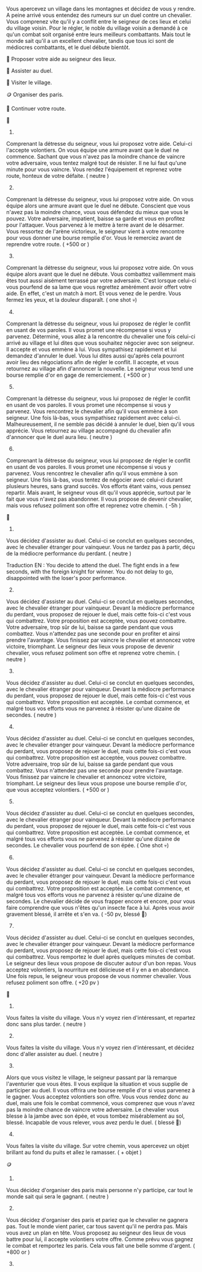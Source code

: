 Vous apercevez un village dans les montagnes et décidez de vous y rendre. A peine arrivé vous entendez des rumeurs sur un duel contre un chevalier. Vous comprenez vite qu'il y a conflit entre le seigneur de ces lieux et celui du village voisin. Pour le régler, le noble du village voisin a demandé à ce qu'un combat soit organisé entre leurs meilleurs combattants. Mais tout le monde sait qu'il a un excellent chevalier, tandis que tous ici sont de médiocres combattants, et le duel débute bientôt.

🤝 Proposer votre aide au seigneur des lieux.

👥 Assister au duel.

🚶 Visiter le village.

🪙 Organiser des paris.

🏃 Continuer votre route.

🤝

1. 

Comprenant la détresse du seigneur, vous lui proposez votre aide. Celui-ci l'accepte volontiers. On vous équipe une armure avant que le duel ne commence. Sachant que vous n'avez pas la moindre chance de vaincre votre adversaire, vous tentez malgré tout de résister. Il ne lui faut qu'une minute pour vous vaincre. Vous rendez l'équipement et reprenez votre route, honteux de votre défaite. ( neutre )

2.

Comprenant la détresse du seigneur, vous lui proposez votre aide. On vous équipe alors une armure avant que le duel ne débute. Conscient que vous n'avez pas la moindre chance, vous vous défendez du mieux que vous le pouvez. Votre adversaire, impatient, baisse sa garde et vous en profitez pour l'attaquer. Vous parvenez à le mettre à terre avant de le désarmer. Vous ressortez de l'arène victorieux, le seigneur vient à votre rencontre pour vous donner une bourse remplie d'or. Vous le remerciez avant de reprendre votre route. ( +500 or )

3.

Comprenant la détresse du seigneur, vous lui proposez votre aide. On vous équipe alors avant que le duel ne débute. Vous combattez vaillemment mais êtes tout aussi aisément terrassé par votre adversaire. C'est lorsque celui-ci vous pourfend de sa lame que vous regrettez amèrément avoir offert votre aide. En effet, c'est un match à mort. Et vous venez de le perdre. Vous fermez les yeux, et la douleur disparaît. ( one shot 💀)

4.

Comprenant la détresse du seigneur, vous lui proposez de régler le conflit en usant de vos paroles. Il vous promet une récompense si vous y parvenez. Déterminé, vous allez à la rencontre du chevalier une fois celui-ci arrivé au village et lui dites que vous souhaitez négocier avec son seigneur. Il accepte et vous emmène à lui. Vous sympathisez rapidement et lui demandez d'annuler le duel. Vous lui dites aussi qu'après cela pourront avoir lieu des négociations afin de régler le conflit. Il accepte, et vous retournez au village afin d'annoncer la nouvelle. Le seigneur vous tend une bourse remplie d'or en gage de remerciement. ( +500 or )

5.

Comprenant la détresse du seigneur, vous lui proposez de régler le conflit en usant de vos paroles. Il vous promet une récompense si vous y parvenez. Vous rencontrez le chevalier afin qu'il vous emmène à son seigneur. Une fois là-bas, vous sympathisez rapidement avec celui-ci. Malheureusement, il ne semble pas décidé à annuler le duel, bien qu'il vous apprécie. Vous retournez au village accompagné du chevalier afin d'annoncer que le duel aura lieu. ( neutre )

6. 

Comprenant la détresse du seigneur, vous lui proposez de régler le conflit en usant de vos paroles. Il vous promet une récompense si vous y parvenez. Vous rencontrez le chevalier afin qu'il vous emmène à son seigneur. Une fois là-bas, vous tentez de négocier avec celui-ci durant plusieurs heures, sans grand succès. Vos efforts étant vains, vous pensez repartir. Mais avant, le seigneur vous dit qu'il vous apprécie, surtout par le fait que vous n'avez pas abandonner. Il vous propose de devenir chevalier, mais vous refusez poliment son offre et reprenez votre chemin. ( -5h )

👥

1.

Vous décidez d'assister au duel. Celui-ci se conclut en quelques secondes, avec le chevalier étranger pour vainqueur. Vous ne tardez pas à partir, déçu de la médiocre performance du perdant. ( neutre )

Traduction EN : You decide to attend the duel. The fight ends in a few seconds, with the foreign knight for winner. You do not delay to go, disappointed with the loser's poor performance.

2. 

Vous décidez d'assister au duel. Celui-ci se conclut en quelques secondes, avec le chevalier étranger pour vainqueur. Devant la médiocre performance du perdant, vous proposez de rejouer le duel, mais cette fois-ci c'est vous qui combattrez. Votre proposition est acceptée, vous pouvez combattre. Votre adversaire, trop sûr de lui, baisse sa garde pendant que vous combattez. Vous n'attendez pas une seconde pour en profiter et ainsi prendre l'avantage. Vous finissez par vaincre le chevalier et annoncez votre victoire, triomphant. Le seigneur des lieux vous propose de devenir chevalier, vous refusez poliment son offre et reprenez votre chemin. ( neutre )

3.

Vous décidez d'assister au duel. Celui-ci se conclut en quelques secondes, avec le chevalier étranger pour vainqueur. Devant la médiocre performance du perdant, vous proposez de rejouer le duel, mais cette fois-ci c'est vous qui combattrez. Votre proposition est acceptée. Le combat commence, et malgré tous vos efforts vous ne parvenez à résister qu'une dizaine de secondes. ( neutre )

4.

Vous décidez d'assister au duel. Celui-ci se conclut en quelques secondes, avec le chevalier étranger pour vainqueur. Devant la médiocre performance du perdant, vous proposez de rejouer le duel, mais cette fois-ci c'est vous qui combattrez. Votre proposition est acceptée, vous pouvez combattre. Votre adversaire, trop sûr de lui, baisse sa garde pendant que vous combattez. Vous n'attendez pas une seconde pour prendre l'avantage. Vous finissez par vaincre le chevalier et annoncez votre victoire, triomphant. Le seigneur des lieux vous propose une bourse remplie d'or, que vous acceptez volontiers. ( +500 or )

5. 

Vous décidez d'assister au duel. Celui-ci se conclut en quelques secondes, avec le chevalier étranger pour vainqueur. Devant la médiocre performance du perdant, vous proposez de rejouer le duel, mais cette fois-ci c'est vous qui combattrez. Votre proposition est acceptée. Le combat commence, et malgré tous vos efforts vous ne parvenez à résister qu'une dizaine de secondes. Le chevalier vous pourfend de son épée. ( One shot 💀)

6.

Vous décidez d'assister au duel. Celui-ci se conclut en quelques secondes, avec le chevalier étranger pour vainqueur. Devant la médiocre performance du perdant, vous proposez de rejouer le duel, mais cette fois-ci c'est vous qui combattrez. Votre proposition est acceptée. Le combat commence, et malgré tous vos efforts vous ne parvenez à résister qu'une dizaine de secondes. Le chevalier décide de vous frapper encore et encore, pour vous faire comprendre que vous n'êtes qu'un insecte face à lui. Après vous avoir gravement blessé, il arrête et s'en va. ( -50 pv, blessé 🤕)

7.

Vous décidez d'assister au duel. Celui-ci se conclut en quelques secondes, avec le chevalier étranger pour vainqueur. Devant la médiocre performance du perdant, vous proposez de rejouer le duel, mais cette fois-ci c'est vous qui combattrez. Vous remportez le duel après quelques minutes de combat. Le seigneur des lieux vous propose de discuter autour d'un bon repas. Vous acceptez volontiers, la nourriture est délicieuse et il y en a en abondance. Une fois repus, le seigneur vous propose de vous nommer chevalier. Vous refusez poliment son offre. ( +20 pv )


🚶

1.

Vous faites la visite du village. Vous n'y voyez rien d'intéressant, et repartez donc sans plus tarder. ( neutre )

2.

Vous faites la visite du village. Vous n'y voyez rien d'intéressant, et décidez donc d'aller assister au duel. ( neutre )

3.

Alors que vous visitez le village, le seigneur passant par là remarque l'aventurier que vous êtes. Il vous explique la situation et vous supplie de participer au duel. Il vous offrira une bourse remplie d'or si vous parvenez à le gagner. Vous acceptez volontiers son offre. Vous vous rendez donc au duel, mais une fois le combat commencé, vous comprenez que vous n'avez pas la moindre chance de vaincre votre adversaire. Le chevalier vous blesse à la jambe avec son épée, et vous tombez misérablement au sol, blessé. Incapable de vous relever, vous avez perdu le duel. ( blessé 🤕)

4.

Vous faites la visite du village. Sur votre chemin, vous apercevez un objet brillant au fond du puits et allez le ramasser. ( + objet )


🪙

1. 

Vous décidez d'organiser des paris mais personne n'y participe, car tout le monde sait qui sera le gagnant. ( neutre )

2.

Vous décidez d'organiser des paris et pariez que le chevalier ne gagnera pas. Tout le monde vient parier, car tous savent qu'il ne perdra pas. Mais vous avez un plan en tête. Vous proposez au seigneur des lieux de vous battre pour lui, il accepte volontiers votre offre. Comme prévu vous gagnez le combat et remportez les paris. Cela vous fait une belle somme d'argent. ( +800 or )

3.

